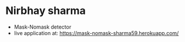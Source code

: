 # Nirbhay sharma

- Mask-Nomask detector 
- live application at: https://mask-nomask-sharma59.herokuapp.com/